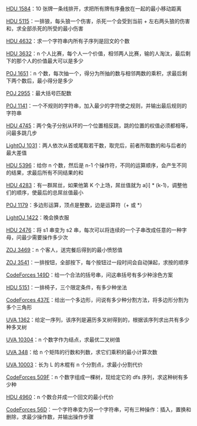 [HDU 1584](https://github.com/Hapoa/Accepted/blob/master/04%20-%20%E5%8C%BA%E9%97%B4dp/001%20-%20HDU%201584.md)：10 张牌一条线排开，求把所有牌有序叠放在一起的最小移动距离

[HDU 5115](https://github.com/Hapoa/Accepted/blob/master/04%20-%20%E5%8C%BA%E9%97%B4dp/002%20-%20HDU%205115.md)：一排狼，每头狼一个伤害，杀死一个会受到当前 + 左右两头狼的伤害和，求全部杀死的所受的最小伤害

[HDU 4632](https://github.com/Hapoa/Accepted/blob/master/04%20-%20%E5%8C%BA%E9%97%B4dp/003%20-%20HDU%204632.md)：求一个字符串内所有子序列是回文的个数

[HDU 3632](https://github.com/Hapoa/Accepted/blob/master/04%20-%20%E5%8C%BA%E9%97%B4dp/004%20-%20HDU%203632.md)：n 个人比赛，每个人一个价值，相邻两人比赛，输的人淘汰，最后剩下的那个人的价值最大可以是多少

[POJ 1651](https://github.com/Hapoa/Accepted/blob/master/04%20-%20%E5%8C%BA%E9%97%B4dp/005%20-%20POJ%201651.md)：n 个数，每次抽一个，得分为所抽的数与相邻两数的乘积，求最后剩下两个数后，最小得分是多少

[POJ 2955](https://github.com/Hapoa/Accepted/blob/master/04%20-%20%E5%8C%BA%E9%97%B4dp/006%20-%20POJ%202955.md)：最大括号匹配数

[POJ 1141](https://github.com/Hapoa/Accepted/blob/master/04%20-%20%E5%8C%BA%E9%97%B4dp/007%20-%20POJ%201141.md)：一个不规则的字符串，加入最少的字符使之规则，并输出最后规则的字符串

[HDU 4745](https://github.com/Hapoa/Accepted/blob/master/04%20-%20%E5%8C%BA%E9%97%B4dp/008%20-%20HDU%204745.md)：两个兔子分别从环的一个位置相反跳，跳的位置的权值必须都相等，问最多跳几步

[LightOJ 1031](https://github.com/Hapoa/Accepted/blob/master/04%20-%20%E5%8C%BA%E9%97%B4dp/009%20-%20LightOJ%201031.md)：两人依次从首或尾取若干数，取完后，前者所取数的和与后者的最大差值

[HDU 5396](https://github.com/Hapoa/Accepted/blob/master/04%20-%20%E5%8C%BA%E9%97%B4dp/010%20-%20HDU%205396.md)：给你 n 个数，然后是 n-1 个操作符，不同的运算顺序，会产生不同的结果，求最后所有不同结果的和

[HDU 4283](https://github.com/Hapoa/Accepted/blob/master/04%20-%20%E5%8C%BA%E9%97%B4dp/011%20-%20HDU%204283.md)：有一群屌丝，如果他第 K 个上场，屌丝值就为 a[i] * (k-1)，调整他们的顺序，使最后的总屌丝值最小

[POJ 1179](https://github.com/Hapoa/Accepted/blob/master/04%20-%20%E5%8C%BA%E9%97%B4dp/012%20-%20POJ%201179.md)：多边形运算，顶点是整数，边是运算符（+ 或 *）

[LightOJ 1422](https://github.com/Hapoa/Accepted/blob/master/04%20-%20%E5%8C%BA%E9%97%B4dp/013%20-%20LightOJ%201422.md)：晚会换衣服

[HDU 2476](https://github.com/Hapoa/Accepted/blob/master/04%20-%20%E5%8C%BA%E9%97%B4dp/014%20-%20HDU%202476.md)：将 s1 串变为 s2 串，每次可以将连续的一个子串改成任意的一种字母，问最少需要操作多少次

[ZOJ 3469](https://github.com/Hapoa/Accepted/blob/master/04%20-%20%E5%8C%BA%E9%97%B4dp/015%20-%20ZOJ%203469.md)：n 个客人，送完餐后得到的最小愤怒值

[ZOJ 3541](https://github.com/Hapoa/Accepted/blob/master/04%20-%20%E5%8C%BA%E9%97%B4dp/016%20-%20ZOJ%203541.md)：一排按钮，全部按下，每个按钮过一段时间会自动弹起，求按的顺序

[CodeForces 149D](https://github.com/Hapoa/Accepted/blob/master/04%20-%20%E5%8C%BA%E9%97%B4dp/017%20-%20CodeForces%20149D.md)：给一个合法的括号串，问这串括号有多少种涂色方案

[HDU 5151](https://github.com/Hapoa/Accepted/blob/master/04%20-%20%E5%8C%BA%E9%97%B4dp/018%20-%20HDU%205151.md)：一排椅子，三个限定条件，有多少种坐法

[CodeForces 437E](https://github.com/Hapoa/Accepted/blob/master/04%20-%20%E5%8C%BA%E9%97%B4dp/019%20-%20CodeForces%20437E.md)：给出一个多边形，问说有多少种分割方法，将多边形分割为多个三角形

[UVA 1362](https://github.com/Hapoa/Accepted/blob/master/04%20-%20%E5%8C%BA%E9%97%B4dp/020%20-%20UVA%201362.md)：给定一序列，该序列是遍历多叉树得到的，根据该序列求出共有多少种多叉树

[UVA 10304](https://github.com/Hapoa/Accepted/blob/master/04%20-%20%E5%8C%BA%E9%97%B4dp/021%20-%20UVA%2010304.md)：n 个数字作为结点，求最优二叉树值

[UVA 348](https://github.com/Hapoa/Accepted/blob/master/04%20-%20%E5%8C%BA%E9%97%B4dp/022%20-%20UVA%20348.md)：给 n 个矩阵的行数和列数，求它们乘积的最小计算次数

[UVA 10003](https://github.com/Hapoa/Accepted/blob/master/04%20-%20%E5%8C%BA%E9%97%B4dp/023%20-%20UVA%2010003.md)：长为 L 的木棍有 n 个分割点，求最小分割代价

[CodeForces 509F](https://github.com/Hapoa/Accepted/blob/master/04%20-%20%E5%8C%BA%E9%97%B4dp/024%20-%20CodeForces%20509F.md)：n 个数字组成一棵树，现给定它的 dfs 序列，求这种树有多少种

[HDU 4960](https://github.com/Hapoa/Accepted/blob/master/04%20-%20%E5%8C%BA%E9%97%B4dp/025%20-%20HDU%204960.md)：n 个数合并成一个回文的最小代价

[CodeForces 56D](https://github.com/Hapoa/Accepted/blob/master/04%20-%20%E5%8C%BA%E9%97%B4dp/026%20-%20CodeForces%2056D.md)：一个字符串变为另一个字符串，可有三种操作：插入，置换和删除，求最少操作数，并输出操作步骤





